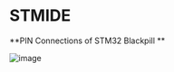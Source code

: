 # STMIDE
**PIN Connections of STM32 Blackpill **

![image](https://github.com/user-attachments/assets/3c971b96-48a1-4f28-9651-84e700856ccf)
